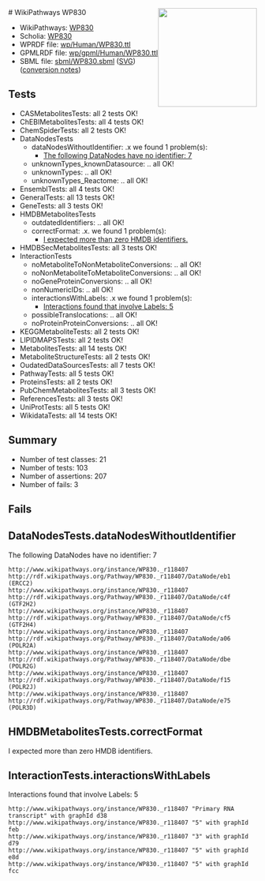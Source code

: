 <img style="float: right; width: 200px" src="../logo.png" />
# WikiPathways WP830

* WikiPathways: [WP830](https://identifiers.org/wikipathways:WP830)
* Scholia: [WP830](https://scholia.toolforge.org/wikipathways/WP830)
* WPRDF file: [wp/Human/WP830.ttl](../wp/Human/WP830.ttl)
* GPMLRDF file: [wp/gpml/Human/WP830.ttl](../wp/gpml/Human/WP830.ttl)
* SBML file: [sbml/WP830.sbml](../sbml/WP830.sbml) ([SVG](../sbml/WP830.svg)) ([conversion notes](../sbml/WP830.txt))

## Tests
* CASMetabolitesTests: all 2 tests OK!
* ChEBIMetabolitesTests: all 4 tests OK!
* ChemSpiderTests: all 2 tests OK!
* DataNodesTests
    * dataNodesWithoutIdentifier: .x we found 1 problem(s):
        * [The following DataNodes have no identifier: 7](#d2d32fa6)
    * unknownTypes_knownDatasource: .. all OK!
    * unknownTypes: .. all OK!
    * unknownTypes_Reactome: .. all OK!
* EnsemblTests: all 4 tests OK!
* GeneralTests: all 13 tests OK!
* GeneTests: all 3 tests OK!
* HMDBMetabolitesTests
    * outdatedIdentifiers: .. all OK!
    * correctFormat: .x. we found 1 problem(s):
        * [I expected more than zero HMDB identifiers.](#ad154c1e)
* HMDBSecMetabolitesTests: all 3 tests OK!
* InteractionTests
    * noMetaboliteToNonMetaboliteConversions: .. all OK!
    * noNonMetaboliteToMetaboliteConversions: .. all OK!
    * noGeneProteinConversions: .. all OK!
    * nonNumericIDs: .. all OK!
    * interactionsWithLabels: .x we found 1 problem(s):
        * [Interactions found that involve Labels: 5](#630d267c)
    * possibleTranslocations: .. all OK!
    * noProteinProteinConversions: .. all OK!
* KEGGMetaboliteTests: all 2 tests OK!
* LIPIDMAPSTests: all 2 tests OK!
* MetabolitesTests: all 14 tests OK!
* MetaboliteStructureTests: all 2 tests OK!
* OudatedDataSourcesTests: all 7 tests OK!
* PathwayTests: all 5 tests OK!
* ProteinsTests: all 2 tests OK!
* PubChemMetabolitesTests: all 3 tests OK!
* ReferencesTests: all 3 tests OK!
* UniProtTests: all 5 tests OK!
* WikidataTests: all 14 tests OK!


## Summary

* Number of test classes: 21
* Number of tests: 103
* Number of assertions: 207
* Number of fails: 3

## Fails

<a name="d2d32fa6" />

## DataNodesTests.dataNodesWithoutIdentifier

The following DataNodes have no identifier: 7
```
http://www.wikipathways.org/instance/WP830._r118407 http://rdf.wikipathways.org/Pathway/WP830._r118407/DataNode/eb1 (ERCC2)
http://www.wikipathways.org/instance/WP830._r118407 http://rdf.wikipathways.org/Pathway/WP830._r118407/DataNode/c4f (GTF2H2)
http://www.wikipathways.org/instance/WP830._r118407 http://rdf.wikipathways.org/Pathway/WP830._r118407/DataNode/cf5 (GTF2H4)
http://www.wikipathways.org/instance/WP830._r118407 http://rdf.wikipathways.org/Pathway/WP830._r118407/DataNode/a06 (POLR2A)
http://www.wikipathways.org/instance/WP830._r118407 http://rdf.wikipathways.org/Pathway/WP830._r118407/DataNode/dbe (POLR2G)
http://www.wikipathways.org/instance/WP830._r118407 http://rdf.wikipathways.org/Pathway/WP830._r118407/DataNode/f15 (POLR2J)
http://www.wikipathways.org/instance/WP830._r118407 http://rdf.wikipathways.org/Pathway/WP830._r118407/DataNode/e75 (POLR3D)
```

<a name="ad154c1e" />

## HMDBMetabolitesTests.correctFormat

I expected more than zero HMDB identifiers.
<a name="630d267c" />

## InteractionTests.interactionsWithLabels

Interactions found that involve Labels: 5
```
http://www.wikipathways.org/instance/WP830._r118407 "Primary RNA transcript" with graphId d38
http://www.wikipathways.org/instance/WP830._r118407 "5" with graphId feb
http://www.wikipathways.org/instance/WP830._r118407 "3" with graphId d79
http://www.wikipathways.org/instance/WP830._r118407 "5" with graphId e8d
http://www.wikipathways.org/instance/WP830._r118407 "5" with graphId fcc
```

